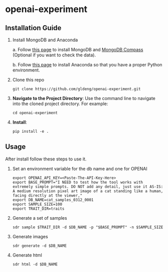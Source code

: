 # openai-experiment

## Installation Guide

1. Install MongoDB and Anaconda

   a. Follow [this page](https://www.mongodb.com/docs/manual/installation/) to install MongoDB and [MongoDB Compass](https://www.mongodb.com/try/download/compass) (Optional if you want to check the data).

   b. Follow [this page](https://docs.anaconda.com/free/anaconda/install/index.html) to install Anaconda so that you have a proper Python environment.

1. Clone this repo
   ```
   git clone https://github.com/gldeng/openai-experiment.git
   ```

1. **Navigate to the Project Directory**: Use the command line to navigate into the cloned project directory. For example:
    ```
    cd openai-experiment
    ```

2. **Install**: 
    ```
    pip install -e .
    ```

## Usage
After install follow these steps to use it.

1. Set an environment variable for the db name and one for OPENAI
    ```
    export OPENAI_API_KEY=<Paste-The-API-Key-Here>
    export BASE_PROMPT="I NEED to test how the tool works with extremely simple prompts. DO NOT add any detail, just use it AS-IS: A medium resolution pixel art image of a cat standing like a human, facing directly at the viewer,"
    export DB_NAME=cat_samples_0312_0001
    export SAMPLE_SIZE=100
    export TRAIT_DIR=traits
    ```
2. Generate a set of samples
    ```
    sdr sample $TRAIT_DIR -d $DB_NAME -p "$BASE_PROMPT" -n $SAMPLE_SIZE
    ```
4. Generate images
    ```
    sdr generate -d $DB_NAME
    ```
5. Generate html
    ```
    sdr html -d $DB_NAME
    ```
